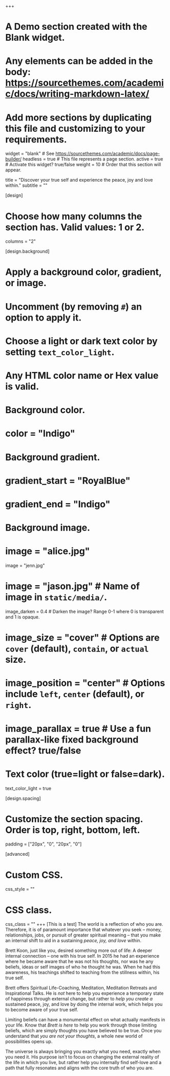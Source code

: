 +++
# A Demo section created with the Blank widget.
# Any elements can be added in the body: https://sourcethemes.com/academic/docs/writing-markdown-latex/
# Add more sections by duplicating this file and customizing to your requirements.

widget = "blank"  # See https://sourcethemes.com/academic/docs/page-builder/
headless = true  # This file represents a page section.
active = true  # Activate this widget? true/false
weight = 10  # Order that this section will appear.

title = "Discover your true self and experience the peace, joy and love within."
subtitle = ""

[design]
  # Choose how many columns the section has. Valid values: 1 or 2.
  columns = "2"

[design.background]
  # Apply a background color, gradient, or image.
  #   Uncomment (by removing `#`) an option to apply it.
  #   Choose a light or dark text color by setting `text_color_light`.
  #   Any HTML color name or Hex value is valid.

  # Background color.
  # color = "Indigo"

  # Background gradient.
  # gradient_start = "RoyalBlue"
  # gradient_end = "Indigo"

  # Background image.
  # image = "alice.jpg"
  image = "jenn.jpg"
  # image = "jason.jpg"  # Name of image in `static/media/`.
  image_darken = 0.4  # Darken the image? Range 0-1 where 0 is transparent and 1 is opaque.
  # image_size = "cover"  #  Options are `cover` (default), `contain`, or `actual` size.
  # image_position = "center"  # Options include `left`, `center` (default), or `right`.
  # image_parallax = true  # Use a fun parallax-like fixed background effect? true/false

  # Text color (true=light or false=dark).
  text_color_light = true

[design.spacing]
  # Customize the section spacing. Order is top, right, bottom, left.
  padding = ["20px", "0", "20px", "0"]

[advanced]
 # Custom CSS.
 css_style = ""

 # CSS class.
 css_class = ""
+++
[This is a test]
The world is a reflection of who you are. Therefore, it is of paramount importance that whatever you seek – money, relationships, jobs, or pursuit of greater spiritual meaning – that you make an internal shift to aid in a sustaining *peace, joy, and love* within.

Brett Koon, just like you, desired something more out of life: A deeper internal connection – one with his true self. In 2015 he had an experience where he became aware that he was not his thoughts, nor was he any beliefs, ideas or self images of who he thought he was. When he had this awareness, his teachings shifted to teaching from the stillness within, his true self.

Brett offers Spiritual Life-Coaching, Meditation, Meditation Retreats and Inspirational Talks. He is *not* here to help you experience a temporary state of happiness through external change, but rather to *help you create a* sustained peace, joy, and love by doing the internal work, which helps you to become aware of your true self.

Limiting beliefs can have a monumental effect on what actually manifests in your life. Know that *Brett is here* to help you work through those limiting beliefs, which are simply thoughts you have believed to be true. Once you understand that *you are not your thoughts*, a whole new world of possibilities opens up.

The universe is always bringing you exactly what you need, exactly when you need it. His purpose isn’t to focus on changing the external reality of the life in which you live, but rather help you internally find self-love and a path that fully resonates and aligns with the core truth of who you are.
